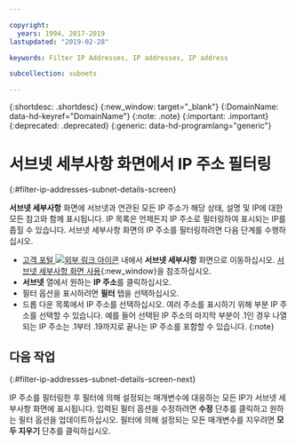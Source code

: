 ```yaml
---

copyright:
  years: 1994, 2017-2019
lastupdated: "2019-02-28"

keywords: Filter IP Addresses, IP addresses, IP address

subcollection: subnets

---
```


{:shortdesc: .shortdesc}
{:new_window: target="_blank"}
{:DomainName: data-hd-keyref="DomainName"}
{:note: .note}
{:important: .important}
{:deprecated: .deprecated}
{:generic: data-hd-programlang="generic"}

# 서브넷 세부사항 화면에서 IP 주소 필터링
{:#filter-ip-addresses-subnet-details-screen}

**서브넷 세부사항** 화면에 서브넷과 연관된 모든 IP 주소가 해당 상태, 설명 및 IP에 대한 모든 참고와 함께 표시됩니다. IP 목록은 언제든지 IP 주소로 필터링하여 표시되는 IP를 좁힐 수 있습니다. 서브넷 세부사항 화면의 IP 주소를 필터링하려면 다음 단계를 수행하십시오.

* [고객 포털 ![외부 링크 아이콘](../../icons/launch-glyph.svg "외부 링크 아이콘")](https://{DomainName}/) 내에서 **서브넷 세부사항** 화면으로 이동하십시오. [서브넷 세부사항 화면 사용](/docs/infrastructure/subnets?topic=subnets-view-subnet-details){:new_window}을 참조하십시오.
* **서브넷** 열에서 원하는 **IP 주소**를 클릭하십시오.
* 필터 옵션을 표시하려면 **필터** 탭을 선택하십시오.
* 드롭 다운 목록에서 IP 주소를 선택하십시오.
  여러 주소를 표시하기 위해 부분 IP 주소를 선택할 수 있습니다. 예를 들어 선택된 IP 주소의 마지막 부분이 .1인 경우 나열되는 IP 주소는 .1부터 .19까지로 끝나는 IP 주소를 포함할 수 있습니다.
  {:note}

## 다음 작업
{:#filter-ip-addresses-subnet-details-screen-next}

IP 주소를 필터링한 후 필터에 의해 설정되는 매개변수에 대응하는 모든 IP가 서브넷 세부사항 화면에 표시됩니다. 입력된 필터 옵션을 수정하려면 **수정** 단추를 클릭하고 원하는 필터 옵션을 업데이트하십시오. 필터에 의해 설정되는 모든 매개변수를 지우려면 **모두 지우기** 단추를 클릭하십시오.
